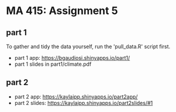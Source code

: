 # MA 415: Assignment 5

## part 1

To gather and tidy the data yourself, run the 'pull_data.R' script first.

- part 1 app: https://bgaudiosi.shinyapps.io/part1/
- part 1 slides in part1/climate.pdf


## part 2

- part 2 app: https://kaylaipp.shinyapps.io/part2app/ 
- part 2 slides: https://kaylaipp.shinyapps.io/part2slides/#1
